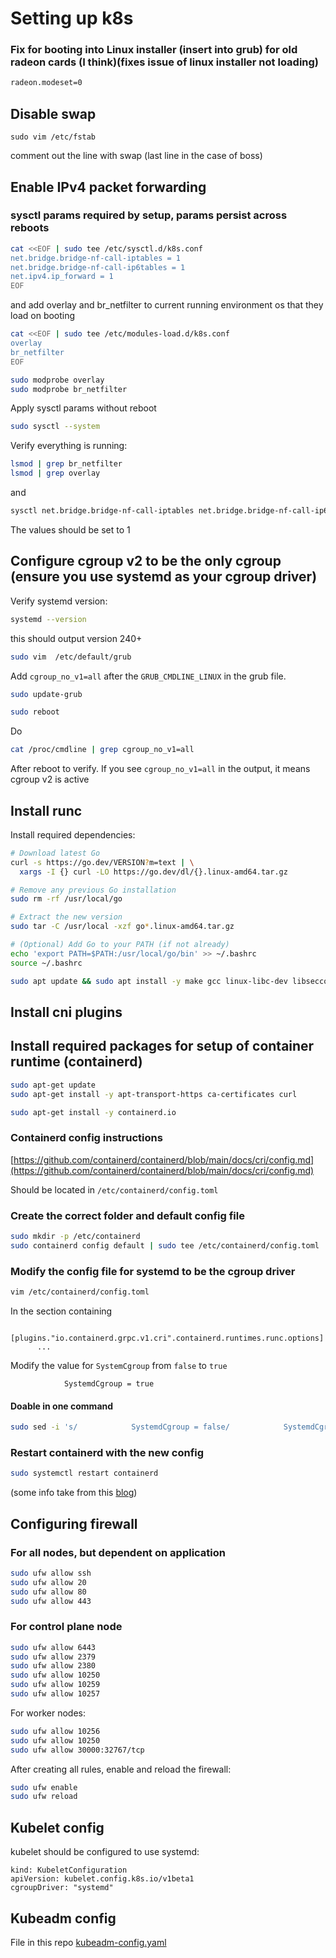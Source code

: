 # Setting up k8s

### Fix for booting into Linux installer (insert into grub) for old radeon cards (I think)(fixes issue of linux installer not loading)

```bash
radeon.modeset=0
```

## Disable swap

```
sudo vim /etc/fstab
```

comment out the line with swap (last line in the case of boss)

## Enable IPv4 packet forwarding

### sysctl params required by setup, params persist across reboots

```bash
cat <<EOF | sudo tee /etc/sysctl.d/k8s.conf
net.bridge.bridge-nf-call-iptables = 1
net.bridge.bridge-nf-call-ip6tables = 1
net.ipv4.ip_forward = 1
EOF
```

and add overlay and br_netfilter to current running environment os that they load on booting

```bash
cat <<EOF | sudo tee /etc/modules-load.d/k8s.conf
overlay
br_netfilter
EOF
```

```bash
sudo modprobe overlay
sudo modprobe br_netfilter
```

Apply sysctl params without reboot

```bash
sudo sysctl --system
```

Verify everything is running:

```bash
lsmod | grep br_netfilter
lsmod | grep overlay
```

and

```bash
sysctl net.bridge.bridge-nf-call-iptables net.bridge.bridge-nf-call-ip6tables net.ipv4.ip_forward
```

The values should be set to 1

## Configure cgroup v2 to be the only cgroup (ensure you use systemd as your cgroup driver)

Verify systemd version:

```bash
systemd --version
```

this should output version 240+

```bash
sudo vim  /etc/default/grub
```

Add `cgroup_no_v1=all` after the `GRUB_CMDLINE_LINUX` in the grub file.

```bash
sudo update-grub
```

```bash
sudo reboot
```

Do

```bash
cat /proc/cmdline | grep cgroup_no_v1=all
```

After reboot to verify. If you see `cgroup_no_v1=all` in the output, it means cgroup v2 is active

## Install runc

Install required dependencies:

```bash
# Download latest Go
curl -s https://go.dev/VERSION?m=text | \
  xargs -I {} curl -LO https://go.dev/dl/{}.linux-amd64.tar.gz

# Remove any previous Go installation
sudo rm -rf /usr/local/go

# Extract the new version
sudo tar -C /usr/local -xzf go*.linux-amd64.tar.gz

# (Optional) Add Go to your PATH (if not already)
echo 'export PATH=$PATH:/usr/local/go/bin' >> ~/.bashrc
source ~/.bashrc

```

```bash
sudo apt update && sudo apt install -y make gcc linux-libc-dev libseccomp-dev pkg-config git
```

## Install cni plugins

## Install required packages for setup of container runtime (containerd)

```bash
sudo apt-get update
sudo apt-get install -y apt-transport-https ca-certificates curl
```

```bash
sudo apt-get install -y containerd.io
```

### Containerd config instructions

 [https://github.com/containerd/containerd/blob/main/docs/cri/config.md](https://github.com/containerd/containerd/blob/main/docs/cri/config.md)

Should be located in `/etc/containerd/config.toml`

### Create the correct folder and default config file

```bash
sudo mkdir -p /etc/containerd
sudo containerd config default | sudo tee /etc/containerd/config.toml
```

### Modify the config file for systemd to be the cgroup driver

```bash
vim /etc/containerd/config.toml
```

In the section containing

```
      [plugins."io.containerd.grpc.v1.cri".containerd.runtimes.runc.options]
      ...
```

Modify the value for `SystemCgroup` from `false` to `true`

```
            SystemdCgroup = true
```

#### Doable in one command

```bash
sudo sed -i 's/            SystemdCgroup = false/            SystemdCgroup = true/' /etc/containerd/config.toml
```

### Restart containerd with the new config

```bash
sudo systemctl restart containerd
```

(some info take from this [blog](https://www.nocentino.com/posts/2021-12-27-installing-and-configuring-containerd-as-a-kubernetes-container-runtime/))

## Configuring firewall

### For all nodes, but dependent on application

```bash
sudo ufw allow ssh
sudo ufw allow 20
sudo ufw allow 80
sudo ufw allow 443
```

### For control plane node

```bash
sudo ufw allow 6443
sudo ufw allow 2379
sudo ufw allow 2380
sudo ufw allow 10250
sudo ufw allow 10259
sudo ufw allow 10257
```

For worker nodes:

```bash
sudo ufw allow 10256
sudo ufw allow 10250
sudo ufw allow 30000:32767/tcp
```

After creating all rules, enable and reload the firewall:

```bash
sudo ufw enable
sudo ufw reload
```

## Kubelet config

kubelet should be configured to use systemd:

```
kind: KubeletConfiguration
apiVersion: kubelet.config.k8s.io/v1beta1
cgroupDriver: "systemd"
```

## Kubeadm config

File in this repo [kubeadm-config.yaml](./kubeadm-config.yaml)
